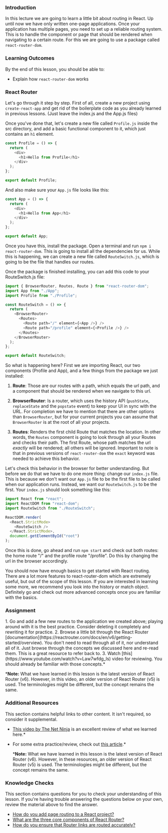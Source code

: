 ### Introduction

In this lecture we are going to learn a little bit about routing in React. Up until now we have only written one-page applications. Once your application has multiple pages, you need to set up a reliable routing system. This is to handle the component or page that should be rendered when navigating to a certain route. For this we are going to use a package called `react-router-dom`.

### Learning Outcomes
By the end of this lesson, you should be able to:

- Explain how `react-router-dom` works

### React Router

Let's go through it step by step. First of all, create a new project using `create-react-app` and get rid of the boilerplate code as you already learned in previous lessons. (Just leave the index.js and the App.js files)

Once you've done that, let's create a new file called `Profile.js` inside the src directory, and add a basic functional component to it, which just contains an `h1` element.

~~~javascript
const Profile = () => {
  return (
    <div>
      <h1>Hello from Profile</h1>
    </div>
  );
};

export default Profile;
~~~

And also make sure your `App.js` file looks like this:

~~~javascript
const App = () => {
  return (
    <div>
      <h1>Hello from App</h1>
    </div>
  );
};

export default App;
~~~

Once you have this, install the package. Open a terminal and run `npm i react-router-dom`. This is going to install all the dependencies for us.
While this is happening, we can create a new file called `RouteSwitch.js`, which is going to be the file that handles our routes.

Once the package is finished installing, you can add this code to your RouteSwitch.js file:

~~~javascript
import { BrowserRouter, Routes, Route } from "react-router-dom";
import App from "./App";
import Profile from "./Profile";

const RouteSwitch = () => {
  return (
    <BrowserRouter>
      <Routes>
        <Route path="/" element={<App />} />
        <Route path="/profile" element={<Profile />} />
      </Routes>
    </BrowserRouter>
  );
};

export default RouteSwitch;
~~~

<span id="components">So what is happening here?</span> First we are importing React, our two components (Profile and App), and a few things from the package we just installed:

1. **Route**: Those are our routes with a path, which equals the url path, and a component that should be rendered when we navigate to this url.

2. **BrowserRouter**: Is a router, which uses the history API (`pushState`, `replaceState` and the `popstate` event) to keep your UI in sync with the URL. For completion we have to mention that there are other options than `BrowserRouter`, but for your current projects you can assume that `BrowserRouter` is at the root of all your projects.

3. **Routes**: Renders the first child Route that matches the location. In other words, the `Routes` component is going to look through all your Routes and checks their path. The first Route, whose path matches the url *exactly* will be rendered; all others will be ignored. Important to note is that in previous versions of `react-router-dom` the `exact` keyword was needed to achieve this behavior.

<span id="routing"> Let's check this behavior in the browser for better understanding. But before we do that we have to do one more thing: change our `index.js` file. This is because we don't want our `App.js` file to be the first file to be called when our application runs. Instead, we want our `RouteSwitch.js` to be the first.</span> Your `index.js` should look something like this:

~~~javascript
import React from "react";
import ReactDOM from "react-dom";
import RouteSwitch from "./RouteSwitch";

ReactDOM.render(
  <React.StrictMode>
    <RouteSwitch />
  </React.StrictMode>,
  document.getElementById("root")
);
~~~

Once this is done, go ahead and run `npm start` and check out both routes: the home route "/" and the profile route "/profile". Do this by changing the url in the browser accordingly.

You should now have enough basics to get started with React routing. There are a lot more features to react-router-dom which are extremely useful, but out of the scope of this lesson. If you are interested in learning some more, we recommend you look into the history or match object. Definitely go and check out more advanced concepts once you are familiar with the basics.

### Assignment

<div class="lesson-content__panel" markdown="1">
1. Go and add a few new routes to the application we created above; playing around with it is the best practice. Consider deleting it completely and rewriting it for practice.
2. Browse a little bit through the React Router [documentation](https://reactrouter.com/docs/en/v6/getting-started/overview). You don't need to read through all of it, nor understand all of it. Just browse through the concepts we discussed here and re-read them. This is a great resource to refer back to.
3. Watch [this](https://www.youtube.com/watch?v=Law7wfdg_ls) video for reviewing. You should already be familiar with those concepts.*

  ***Note:** What we have learned in this lesson is the latest version of React Router (v6). However, in this video, an older version of React Router (v5) is used. The terminologies might be different, but the concept remains the same.
</div>

### Additional Resources
This section contains helpful links to other content. It isn't required, so consider it supplemental.

- [This video by The Net Ninja](https://www.youtube.com/watch?v=QUz3k2O3ZJU&ab_channel=TheNetNinja) is an excellent review of what we learned here.*
- For some extra practice/review, check out [this article](https://css-tricks.com/learning-react-router/).*

  ***Note:** What we have learned in this lesson is the latest version of React Router (v6). However, in these resources, an older version of React Router (v5) is used. The terminologies might be different, but the concept remains the same.

### Knowledge Checks

This section contains questions for you to check your understanding of this lesson. If you're having trouble answering the questions below on your own, review the material above to find the answer.

- <a class="knowledge-check-link" href="#react-router">How do you add page routing to a React project?</a>
- <a class="knowledge-check-link" href="#components">What are the three core components of React Router?</a>
- <a class="knowledge-check-link" href="#routing">How do you ensure that Router links are routed accurately?</a>

